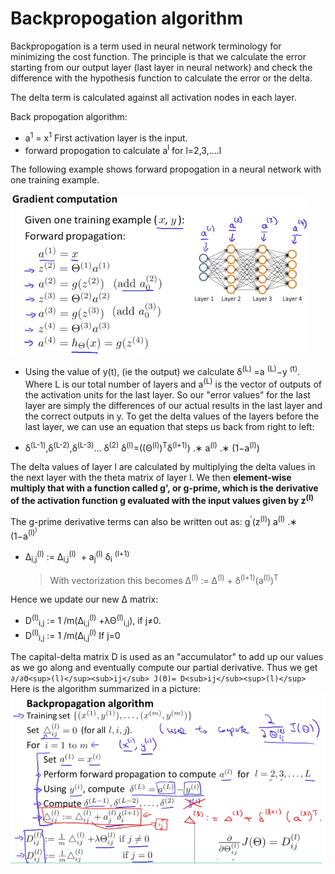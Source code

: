 # Backpropogation algorithm

Backpropogation is a term used in neural network terminology for minimizing the cost function. The principle is that we calculate the error starting from our output layer (last layer in neural network) and check the difference with the hypothesis function to calculate the error or the delta.

The delta term is calculated against all activation nodes in each layer.

Back propogation algorithm:

- a<sup>1</sup> = x<sup>1</sup> First activation layer is the input.
- forward propogation to calculate a<sup>l</sup> for l=2,3,....l

The following example shows forward propogation in a neural network with one training example.

![One training example network](images/gradient-computation-one-term.png)

- Using the value of y(t), (ie the output) we calculate δ<sup>(L)</sup> =a <sup>(L)</sup>−y <sup>(t)</sup>. Where L is our total number of layers and a<sup>(L)</sup> is the vector of outputs of the activation units for the last layer. So our "error values" for the last layer are simply the differences of our actual results in the last layer and the correct outputs in y. To get the delta values of the layers before the last layer, we can use an equation that steps us back from right to left:

* δ<sup>(L-1)</sup>,δ<sup>(L-2)</sup>,δ<sup>(L-3)</sup>... δ<sup>(2)</sup> δ<sup>(l)</sup>=((Θ<sup>(l)</sup>)<sup>T</sup>δ<sup>(l+1)</sup>) .∗ a<sup>(l)</sup> .∗ (1−a<sup>(l)</sup>)

The delta values of layer l are calculated by multiplying the delta values in the next layer with the theta matrix of layer l. We then **element-wise multiply that with a function called g', or g-prime, which is the derivative of the activation function g evaluated with the input values given by z<sup>(l)</sup>**

The g-prime derivative terms can also be written out as: g<sup>'</sup>(z<sup>(l)</sup>) a<sup>(l)</sup> .∗ (1−a<sup>(l)<sup>)

- Δ<sub>i,j</sub><sup>(l)</sup> := Δ<sub>i,j</sub><sup>(l)</sup> ​ + a<sub>j</sub><sup>(l)</sup>​ δ<sub>i</sub> <sup>(l+1)</sup>
  > With vectorization this becomes Δ<sup>(l)</sup> := Δ<sup>(l)</sup> + δ<sup>(l+1)</sup>(a<sup>(l)</sup>)<sup>T</sup>

Hence we update our new Δ matrix:

- D<sup>(l)</sup><sub>i,j</sub > := 1 /m(Δ<sub>i,j</sub><sup>(l)</sup> +λΘ<sup>(l)</sup><sub>i,j</sub>), if j≠0.
- D<sup>(l)</sup><sub>i,j</sub > := 1 /m(Δ<sub>i,j</sub><sup>(l)</sup> If j=0

The capital-delta matrix D is used as an "accumulator" to add up our values as we go along and eventually compute our partial derivative. Thus we get `∂/∂Θ<sup>(l)</sup><sub>ij</sub> J(Θ)= D<sub>ij</sub><sup>(l)</sup>`
​
Here is the algorithm summarized in a picture:
![Backpropogation algorithm summarized](images/backpropogation-algorithm-summarized.png)
